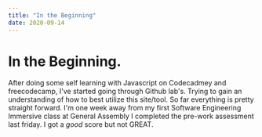 ```yaml
---
title: "In the Beginning"
date: 2020-09-14
---
```

# In the Beginning.  
After doing some self learning with Javascript on Codecadmey and freecodecamp, I've started going through Github lab's. Trying to gain an understanding of how to best utilize this site/tool. So far everything is pretty straight forward. I'm one week away from my first Software Engineering Immersive class at General Assembly I completed the pre-work assessment last friday. I got a *good* score but not GREAT. 

